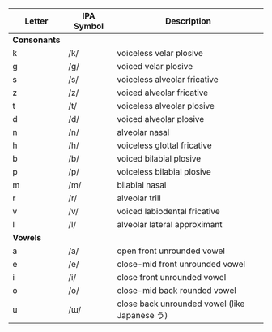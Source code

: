 | Letter | IPA Symbol | Description                        |
|--------|------------|----------------------------------|
| **Consonants**                                      |
| k      | /k/        | voiceless velar plosive          |
| g      | /ɡ/        | voiced velar plosive             |
| s      | /s/        | voiceless alveolar fricative     |
| z      | /z/        | voiced alveolar fricative        |
| t      | /t/        | voiceless alveolar plosive       |
| d      | /d/        | voiced alveolar plosive          |
| n      | /n/        | alveolar nasal                   |
| h      | /h/        | voiceless glottal fricative      |
| b      | /b/        | voiced bilabial plosive          |
| p      | /p/        | voiceless bilabial plosive       |
| m      | /m/        | bilabial nasal                   |
| r      | /r/        | alveolar trill                  |
| v      | /v/        | voiced labiodental fricative    |
| l      | /l/        | alveolar lateral approximant    |
| **Vowels**                                          |
| a      | /a/        | open front unrounded vowel       |
| e      | /e/        | close-mid front unrounded vowel  |
| i      | /i/        | close front unrounded vowel      |
| o      | /o/        | close-mid back rounded vowel     |
| u      | /ɯ/        | close back unrounded vowel (like Japanese う) |
